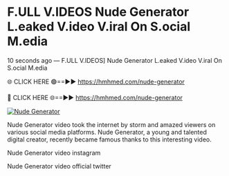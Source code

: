 # F.ULL V.IDEOS Nude Generator L.eaked V.ideo V.iral On S.ocial M.edia

10 seconds ago — F.ULL V.IDEOS] Nude Generator L.eaked V.ideo V.iral On S.ocial M.edia

🌐 CLICK HERE 🟢==►► https://hmhmed.com/nude-generator

🔴 CLICK HERE 🌐==►► https://hmhmed.com/nude-generator

[![Nude Generator](https://i.imgur.com/dJHk4Zq.gif)](https://hmhmed.com/nude-generator)

Nude Generator video took the internet by storm and amazed viewers on various social media platforms. Nude Generator, a young and talented digital creator, recently became famous thanks to this interesting video.

Nude Generator video instagram

Nude Generator video official twitter
